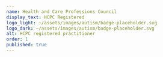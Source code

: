 ```yaml
---
name: Health and Care Professions Council
display_text: HCPC Registered
logo_light: ~/assets/images/autism/badge-placeholder.svg
logo_dark: ~/assets/images/autism/badge-placeholder.svg
alt: HCPC registered practitioner
order: 1
published: true
---
```

